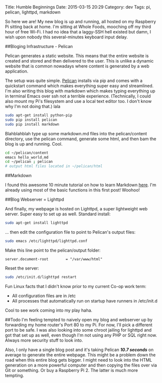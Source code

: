 Title: Humble Beginnings
Date: 2015-03-15 20:29
Category: dev
Tags: pi, pelican, lighttpd, markdown

So here we are! My new blog is up and running, all hosted on my Raspberry Pi sitting back at home. I'm sitting at Whole Foods, mooching off my third hour of free Wi-Fi. I had no idea that a laggy-SSH hell existed but damn, I wish upon nobody this several-minutes keyboard input delay.

##Bloging Infrastructure - Pelican

Pelican generates a static website. This means that the entire website is created and stored and then delivered to the user. This is unlike a dynamic website that is common nowadays where content is generated by a web application.

The setup was quite simple. [Pelican](http://docs.getpelican.com/en/3.5.0/) installs via pip and comes with a quickstart command which makes everything super easy and streamlined. I'm also writing this blog with markdown which makes typing everything up in terminal Emacs over ssh not a terrible experience. (Technically, I could also mount my Pi's filesystem and use a local text editor too. I don't know why I'm not doing that.) lala

```bash
sudo apt-get install python-pip  
sudo pip install pelican  
sudo pip install markdown  
```

Blahblahblah type up some markdown.md files into the pelican/content directory, use the pelican command, generate some html, and then bam the blog is up and running. Cool.

```bash
cd ~/pelican/content
emacs hello_world.md  
cd ~/pelican ; pelican  
# output html files located in ~/pelican/html
```

##Markdown

I found this awesome 10 minute tutorial on how to learn Markdown [here](http://markdowntutorial.com/). I'm already using most of the basic functions in this first post! Woohoo!

##Blog Webserver = Lighttpd

And finally, my webpage is hosted on Lighttpd, a super lightweight web server. Super easy to set up as well. Standard install:

```bash
sudo apt-get install lighttpd
```

... then edit the configuration file to point to Pelican's output files:

```bash
sudo emacs /etc/lighttpd/lighttpd.conf
```

Make this line point to the pelican/output folder:
```
server.document-root        = "/var/www/html"
```

Reset the server:
```bash
sudo /etc/init.d/lighttpd restart
```

Fun Linux facts that I didn't know prior to my current Co-op work term:

* All configuration files are in /etc
* All processes that automatically run on startup have runners in /etc/init.d

Cool to see work coming into my play haha.

##Todo
I'm feeling tempted to naively open my blog and webserver up by forwarding my home router's Port 80 to my Pi. For now, I'll pick a different port to be safe. I was also looking into some chroot jailing for lighttpd and got that set up as well, even though I'm not using any PHP or SQL right now. Always more security stuff to look into.

Also, I only have a single blog post and it's taking Pelican **_10.7 seconds_** on average to generate the entire webpage. This might be a problem down the road when this entire blog gets bigger. I might need to look into the HTML generation on a more powerful computer and then copying the files over via Git or something. Or buy a Raspberry Pi 2. The latter is much more tempting.